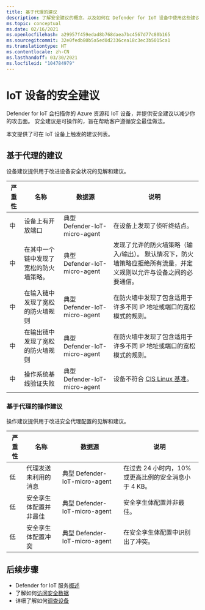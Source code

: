 ```yaml
---
title: 基于代理的建议
description: 了解安全建议的概念，以及如何在 Defender for IoT 设备中使用这些建议。
ms.topic: conceptual
ms.date: 02/16/2021
ms.openlocfilehash: a29957f459edad8b768daea7bc4567d77c80b165
ms.sourcegitcommit: 32e0fedb80b5a5ed0d2336cea18c3ec3b5015ca1
ms.translationtype: HT
ms.contentlocale: zh-CN
ms.lasthandoff: 03/30/2021
ms.locfileid: "104784979"
---
```

# <a name="security-recommendations-for-iot-devices"></a>IoT 设备的安全建议

Defender for IoT 会扫描你的 Azure 资源和 IoT 设备，并提供安全建议以减少你的攻击面。
安全建议是可操作的，旨在帮助客户遵循安全最佳做法。

本文提供了可在 IoT 设备上触发的建议列表。

## <a name="agent-based-recommendations"></a>基于代理的建议

设备建议提供用于改进设备安全状况的见解和建议。

| 严重性 | 名称 | 数据源 | 说明 |
|--|--|--|--|
| 中 | 设备上有开放端口 | 典型 Defender-IoT-micro-agent| 在设备上发现了侦听终结点。 |
| 中 | 在其中一个链中发现了宽松的防火墙策略。 | 典型 Defender-IoT-micro-agent| 发现了允许的防火墙策略（输入/输出）。 默认情况下，防火墙策略应拒绝所有流量，并定义规则以允许与设备之间的必要通信。 |
| 中 | 在输入链中发现了宽松的防火墙规则 | 典型 Defender-IoT-micro-agent| 在防火墙中发现了包含适用于许多不同 IP 地址或端口的宽松模式的规则。 |
| 中 | 在输出链中发现了宽松的防火墙规则 | 典型 Defender-IoT-micro-agent| 在防火墙中发现了包含适用于许多不同 IP 地址或端口的宽松模式的规则。 |
| 中 | 操作系统基线验证失败 | 典型 Defender-IoT-micro-agent| 设备不符合 [CIS Linux 基准](https://www.cisecurity.org/cis-benchmarks/)。 |

### <a name="agent-based-operational-recommendations"></a>基于代理的操作建议

操作建议提供用于改进安全代理配置的见解和建议。

| 严重性 | 名称 | 数据源 | 说明 |
|--|--|--|--|
| 低 | 代理发送未利用的消息 | 典型 Defender-IoT-micro-agent | 在过去 24 小时内，10% 或更高比例的安全消息小于 4 KB。 |
| 低 | 安全孪生体配置并非最佳 | 典型 Defender-IoT-micro-agent | 安全孪生体配置并非最佳。 |
| 低 | 安全孪生体配置冲突 | 典型 Defender-IoT-micro-agent | 在安全孪生体配置中识别出了冲突。 |

## <a name="next-steps"></a>后续步骤

- Defender for IoT 服务[概述](overview.md)
- 了解如何[访问安全数据](how-to-security-data-access.md)
- 详细了解如何[调查设备](how-to-investigate-device.md)
